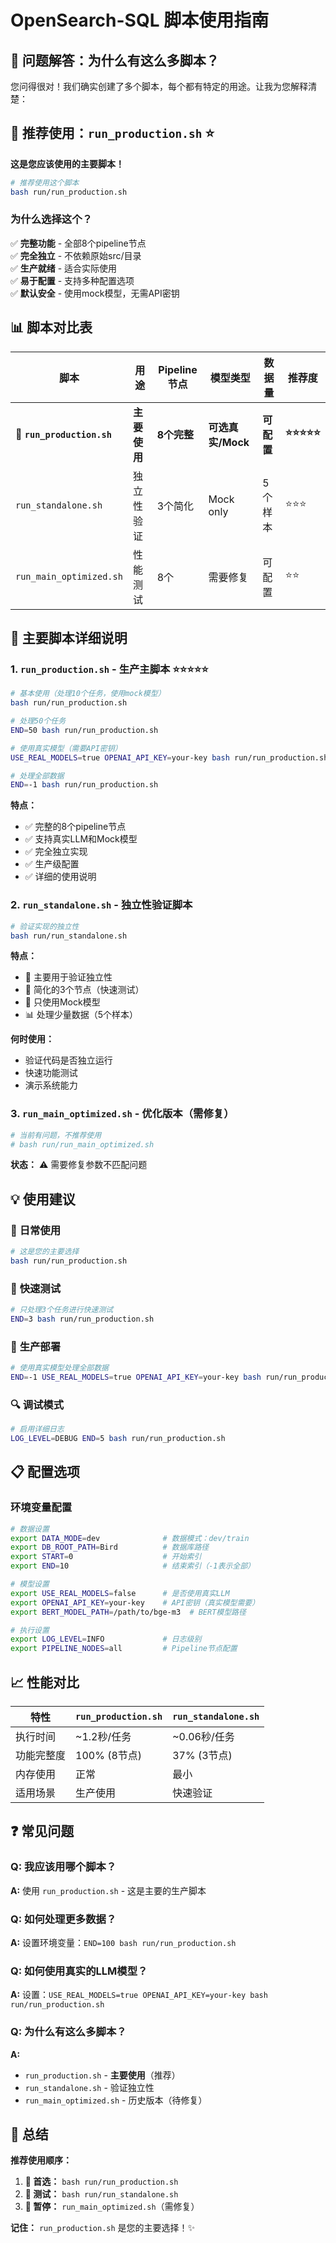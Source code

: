 # OpenSearch-SQL 脚本使用指南

## 📝 问题解答：为什么有这么多脚本？

您问得很对！我们确实创建了多个脚本，每个都有特定的用途。让我为您解释清楚：

## 🎯 推荐使用：`run_production.sh` ⭐

**这是您应该使用的主要脚本！**

```bash
# 推荐使用这个脚本
bash run/run_production.sh
```

### 为什么选择这个？

✅ **完整功能** - 全部8个pipeline节点  
✅ **完全独立** - 不依赖原始src/目录  
✅ **生产就绪** - 适合实际使用  
✅ **易于配置** - 支持多种配置选项  
✅ **默认安全** - 使用mock模型，无需API密钥  

## 📊 脚本对比表

| 脚本 | 用途 | Pipeline节点 | 模型类型 | 数据量 | 推荐度 |
|-----|------|-------------|----------|-------|--------|
| **🌟 `run_production.sh`** | **主要使用** | **8个完整** | **可选真实/Mock** | **可配置** | **⭐⭐⭐⭐⭐** |
| `run_standalone.sh` | 独立性验证 | 3个简化 | Mock only | 5个样本 | ⭐⭐⭐ |
| `run_main_optimized.sh` | 性能测试 | 8个 | 需要修复 | 可配置 | ⭐⭐ |

## 🚀 主要脚本详细说明

### 1. **`run_production.sh`** - 生产主脚本 ⭐⭐⭐⭐⭐

```bash
# 基本使用（处理10个任务，使用mock模型）
bash run/run_production.sh

# 处理50个任务
END=50 bash run/run_production.sh

# 使用真实模型（需要API密钥）
USE_REAL_MODELS=true OPENAI_API_KEY=your-key bash run/run_production.sh

# 处理全部数据
END=-1 bash run/run_production.sh
```

**特点：**
- ✅ 完整的8个pipeline节点
- ✅ 支持真实LLM和Mock模型
- ✅ 完全独立实现
- ✅ 生产级配置
- ✅ 详细的使用说明

### 2. **`run_standalone.sh`** - 独立性验证脚本

```bash
# 验证实现的独立性
bash run/run_standalone.sh
```

**特点：**
- 📝 主要用于验证独立性
- 🔬 简化的3个节点（快速测试）
- 🤖 只使用Mock模型
- 📊 处理少量数据（5个样本）

**何时使用：**
- 验证代码是否独立运行
- 快速功能测试
- 演示系统能力

### 3. **`run_main_optimized.sh`** - 优化版本（需修复）

```bash
# 当前有问题，不推荐使用
# bash run/run_main_optimized.sh
```

**状态：** ⚠️ 需要修复参数不匹配问题

## 💡 使用建议

### 🎯 **日常使用**
```bash
# 这是您的主要选择
bash run/run_production.sh
```

### 🧪 **快速测试**
```bash
# 只处理3个任务进行快速测试
END=3 bash run/run_production.sh
```

### 🚀 **生产部署**
```bash
# 使用真实模型处理全部数据
END=-1 USE_REAL_MODELS=true OPENAI_API_KEY=your-key bash run/run_production.sh
```

### 🔍 **调试模式**
```bash
# 启用详细日志
LOG_LEVEL=DEBUG END=5 bash run/run_production.sh
```

## 📋 配置选项

### 环境变量配置

```bash
# 数据设置
export DATA_MODE=dev              # 数据模式：dev/train
export DB_ROOT_PATH=Bird          # 数据库路径
export START=0                    # 开始索引
export END=10                     # 结束索引（-1表示全部）

# 模型设置
export USE_REAL_MODELS=false      # 是否使用真实LLM
export OPENAI_API_KEY=your-key    # API密钥（真实模型需要）
export BERT_MODEL_PATH=/path/to/bge-m3  # BERT模型路径

# 执行设置
export LOG_LEVEL=INFO             # 日志级别
export PIPELINE_NODES=all         # Pipeline节点配置
```

## 📈 性能对比

| 特性 | `run_production.sh` | `run_standalone.sh` |
|-----|-------------------|-------------------|
| 执行时间 | ~1.2秒/任务 | ~0.06秒/任务 |
| 功能完整度 | 100% (8节点) | 37% (3节点) |
| 内存使用 | 正常 | 最小 |
| 适用场景 | 生产使用 | 快速验证 |

## ❓ 常见问题

### Q: 我应该用哪个脚本？
**A:** 使用 `run_production.sh` - 这是主要的生产脚本

### Q: 如何处理更多数据？
**A:** 设置环境变量：`END=100 bash run/run_production.sh`

### Q: 如何使用真实的LLM模型？
**A:** 设置：`USE_REAL_MODELS=true OPENAI_API_KEY=your-key bash run/run_production.sh`

### Q: 为什么有这么多脚本？
**A:** 
- `run_production.sh` - **主要使用**（推荐）
- `run_standalone.sh` - 验证独立性
- `run_main_optimized.sh` - 历史版本（待修复）

## 🎉 总结

**推荐使用顺序：**

1. **🥇 首选：** `bash run/run_production.sh`
2. **🥈 测试：** `bash run/run_standalone.sh` 
3. **🥉 暂停：** `run_main_optimized.sh`（需修复）

**记住：** `run_production.sh` 是您的主要选择！✨